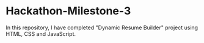 # Hackathon-Milestone-3
In this repository, I have completed "Dynamic Resume Builder" project using HTML, CSS and JavaScript.
